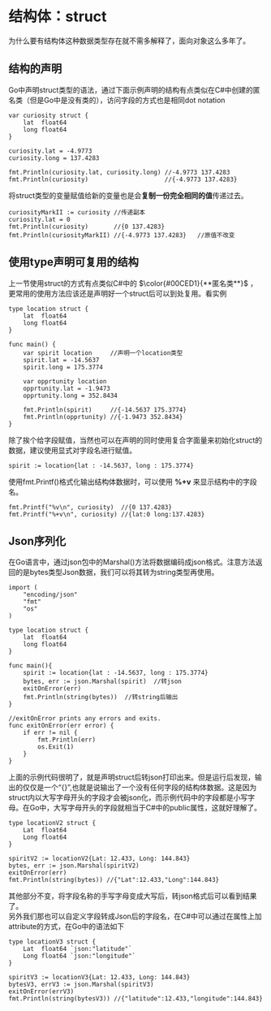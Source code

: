 # 结构体：struct

为什么要有结构体这种数据类型存在就不需多解释了，面向对象这么多年了。

## 结构的声明
Go中声明struct类型的语法，通过下面示例声明的结构有点类似在C#中创建的匿名类（但是Go中是没有类的），访问字段的方式也是相同dot notation
```
var curiosity struct {
    lat  float64
    long float64
}

curiosity.lat = -4.9773
curiosity.long = 137.4283

fmt.Println(curiosity.lat, curiosity.long) //-4.9773 137.4283
fmt.Println(curiosity)                     //{-4.9773 137.4283}
```
将struct类型的变量赋值给新的变量也是会**复制一份完全相同的值**传递过去。
```
curiosityMarkII := curiosity //传递副本
curiosity.lat = 0
fmt.Println(curiosity)       //{0 137.4283}
fmt.Println(curiosityMarkII) //{-4.9773 137.4283}	//原值不改变
```

## 使用type声明可复用的结构
上一节使用struct的方式有点类似C#中的 $\color{#00CED1}{**匿名类**}$ ，更常用的使用方法应该还是声明好一个struct后可以到处复用。看实例
```
type location struct {
	lat  float64
	long float64
}

func main() {
    var spirit location		//声明一个location类型
	spirit.lat = -14.5637
	spirit.long = 175.3774

	var opprtunity location
	opprtunity.lat = -1.9473
	opprtunity.long = 352.8434

	fmt.Println(spirit)     //{-14.5637 175.3774}
	fmt.Println(opprtunity) //{-1.9473 352.8434}
}
```
除了挨个给字段赋值，当然也可以在声明的同时使用复合字面量来初始化struct的数据，建议使用显式对字段名进行赋值。
```
spirit := location{lat : -14.5637, long : 175.3774}
```
使用fmt.Printf()格式化输出结构体数据时，可以使用 **%+v** 来显示结构中的字段名。
```
fmt.Printf("%v\n", curiosity)  //{0 137.4283}
fmt.Printf("%+v\n", curiosity) //{lat:0 long:137.4283}
```

## Json序列化
在Go语言中，通过json包中的Marshal()方法将数据编码成json格式。注意方法返回的是bytes类型Json数据，我们可以将其转为string类型再使用。
```
import (
	"encoding/json"
	"fmt"
	"os"
)

type location struct {
	lat  float64
	long float64
}

func main(){
	spirit := location{lat : -14.5637, long : 175.3774}
	bytes, err := json.Marshal(spirit)	//转json
	exitOnError(err)
	fmt.Println(string(bytes))	//转string后输出
}

//exitOnError prints any errors and exits.
func exitOnError(err error) {
	if err != nil {
		fmt.Println(err)
		os.Exit(1)
	}
}
```
上面的示例代码很明了，就是声明struct后转json打印出来。但是运行后发现，输出的仅仅是一个“{}”,也就是说输出了一个没有任何字段的结构体数据。这是因为struct内以大写字母开头的字段才会被json化，而示例代码中的字段都是小写字母。在Go中，大写字母开头的字段就相当于C#中的public属性，这就好理解了。
```
type locationV2 struct {
	Lat  float64
	Long float64
}

spiritV2 := locationV2{Lat: 12.433, Long: 144.843}
bytes, err := json.Marshal(spiritV2)
exitOnError(err)
fmt.Println(string(bytes)) //{"Lat":12.433,"Long":144.843}
```
其他部分不变，将字段名称的手写字母变成大写后，转json格式后可以看到结果了。   
另外我们那也可以自定义字段转成Json后的字段名，在C#中可以通过在属性上加attribute的方式，在Go中的语法如下
```
type locationV3 struct {
	Lat  float64 `json:"latitude"`
	Long float64 `json:"longitude"`
}

spiritV3 := locationV3{Lat: 12.433, Long: 144.843}
bytesV3, errV3 := json.Marshal(spiritV3)
exitOnError(errV3)
fmt.Println(string(bytesV3)) //{"latitude":12.433,"longitude":144.843}
```